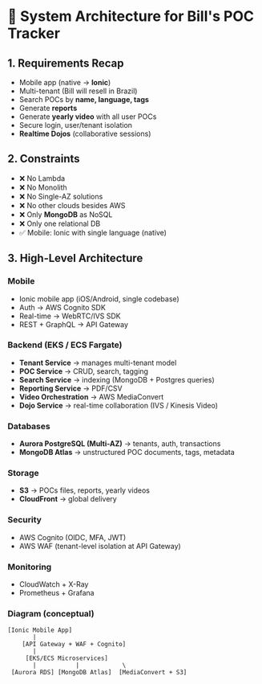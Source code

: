 # 📐 System Architecture for Bill's POC Tracker

## 1. Requirements Recap
- Mobile app (native → **Ionic**)
- Multi-tenant (Bill will resell in Brazil)
- Search POCs by **name, language, tags**
- Generate **reports**
- Generate **yearly video** with all user POCs
- Secure login, user/tenant isolation
- **Realtime Dojos** (collaborative sessions)

## 2. Constraints
- ❌ No Lambda
- ❌ No Monolith
- ❌ No Single-AZ solutions
- ❌ No other clouds besides AWS
- ❌ Only **MongoDB** as NoSQL
- ❌ Only one relational DB
- ✅ Mobile: Ionic with single language (native)

## 3. High-Level Architecture

### Mobile
- Ionic mobile app (iOS/Android, single codebase)
- Auth → AWS Cognito SDK
- Real-time → WebRTC/IVS SDK
- REST + GraphQL → API Gateway

### Backend (EKS / ECS Fargate)
- **Tenant Service** → manages multi-tenant model
- **POC Service** → CRUD, search, tagging
- **Search Service** → indexing (MongoDB + Postgres queries)
- **Reporting Service** → PDF/CSV
- **Video Orchestration** → AWS MediaConvert
- **Dojo Service** → real-time collaboration (IVS / Kinesis Video)

### Databases
- **Aurora PostgreSQL (Multi-AZ)** → tenants, auth, transactions
- **MongoDB Atlas** → unstructured POC documents, tags, metadata

### Storage
- **S3** → POCs files, reports, yearly videos
- **CloudFront** → global delivery

### Security
- AWS Cognito (OIDC, MFA, JWT)
- AWS WAF (tenant-level isolation at API Gateway)

### Monitoring
- CloudWatch + X-Ray
- Prometheus + Grafana

### Diagram (conceptual)
```
[Ionic Mobile App]
       |
    [API Gateway + WAF + Cognito]
       |
     [EKS/ECS Microservices]
       |           |            \
 [Aurora RDS] [MongoDB Atlas]  [MediaConvert + S3]
```
